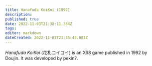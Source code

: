 ```yaml
---
title: Hanafuda KoiKoi (1992)
description: 
published: true
date: 2022-11-03T21:38:11.384Z
tags: 
editor: markdown
dateCreated: 2022-11-03T21:35:48.003Z
---
```


_Hanafuda KoiKoi_ (<span lang='ja'>花札コイコイ</span>) is an X68 game published in 1992 by Doujin.
It was developed by pekin?.
